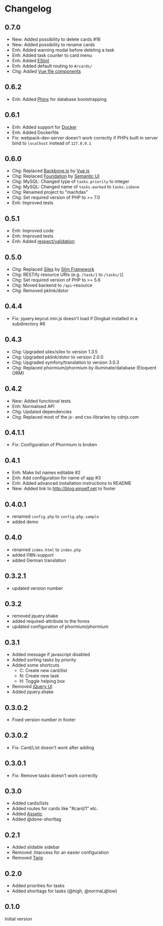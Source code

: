 # Changelog

## 0.7.0

* New: Added possibility to delete cards #16
* New: Added possibility to rename cards
* Enh: Added warning modal before deleting a task
* Enh: Added task counter to card menu
* Enh: Added [ESlint][eslint]
* Enh: Added default routing to `#/cards/`
* Chg: Added [Vue file components][vueloader]

## 0.6.2

* Enh: Added [Phinx][phinx] for database bootstrapping 

## 0.6.1

* Enh: Added support for [Docker][docker]
* Enh: Added Dockerfile
* Fix: webpack-dev-server doesn't work correctly if PHPs built in server bind to `localhost` instead of `127.0.0.1`

## 0.6.0

* Chg: Replaced [Backbone.js][backbone] by [Vue.js][vue]
* Chg: Replaced [Foundation][foundation] by [Semantic UI][semanticui]
* Chg: MySQL: Changed type of `tasks.priority` to integer
* Chg: MySQL: Changed name of `tasks.marked` to `tasks.isDone`
* Chg: Renamed project to "machdas"
* Chg: Set required version of PHP to >= 7.0
* Enh: Improved tests

## 0.5.1

* Enh: Improved code
* Enh: Improved tests
* Enh: Added [respect/validation][respectvalidation]

## 0.5.0

* Chg: Replaced [Silex][silex] by [Slim Framework][slim]
* Chg: RESTify resource URIs (e.g. `/task/1` to `/tasks/1`)
* Chg: Set required version of PHP to >= 5.6
* Chg: Moved backend to `/api`-resource
* Chg: Removed pklink/dotor

## 0.4.4

* Fix: jquery.keycut.min.js doesn't load if Dingbat installed in a subdirectory #6

## 0.4.3

* Chg: Upgraded silex/silex to version 1.3.5
* Chg: Upgraded pklink/dotor to version 2.0.0
* Chg: Upgraded symfony/translation to version 3.0.3
* Chg: Replaced phormium/phormium by illuminate/database (Eloquent ORM)

## 0.4.2

* New: Added functional tests
* Enh: Normalised API
* Chg: Updated dependencies
* Chg: Replaced most of the js- and css-libraries by cdnjs.com

## 0.4.1.1

* Fix: Configuration of Phormium is broken

## 0.4.1

* Enh: Make list names editable #2
* Enh: Add configuration for name of app #3
* Enh: Added advanced installation instructions to README
* New: Added link to http://blog.einself.net to footer

## 0.4.0.1

* renamed `config.php` to `config.php.sample`
* added demo

## 0.4.0

* renamed `index.html` to `index.php`
* added I18N-support
* added German translation

## 0.3.2.1

* updated version number

## 0.3.2

* removed jquery.shake
* added required-attribute to the forms
* updated configuration of phormium/phormium

## 0.3.1

* Added message if javascript disabled
* Added sorting tasks by priority
* Added some shortcuts
    * C: Create new card/list
    * N: Create new task
    * H: Toggle helping box
* Removed [jQuery UI][jqueryui]
* Added jquery.shake

## 0.3.0.2

* Fixed version number in footer

## 0.3.0.2

* Fix: Card/List doesn't work after adding

## 0.3.0.1

* Fix: Remove tasks doesn't work correctly

## 0.3.0

* Added cards/lists
* Added routes for cards like "#card/1" etc.
* Added [Assetic][assetic]
* Added @done-shorttag

## 0.2.1

* Added slidable sidebar
* Removed .htaccess for an easier configuration
* Removed [Twig][twig]

## 0.2.0

* Added priorities for tasks
* Added shorttags for tasks (@high, @normal,@low)

## 0.1.0

Initial version

[assetic]: http://github.com/kriswallsmith/assetic
[backbone]: http://backbonejs.org/
[docker]: https://www.docker.com/
[eslint]: http://eslint.org/
[foundation]: http://foundation.zurb.com/
[jqueryui]: http://jqueryui.com/
[phinx]: https://phinx.org/ 
[respectvalidation]: https://github.com/Respect/Validation
[semanticui]: http://semantic-ui.com/
[silex]: http://silex.sensiolabs.org/
[slim]: http://www.slimframework.com/
[twig]: http://twig.sensiolabs.org/
[vue]: http://vuejs.org/
[vueloader]: https://github.com/vuejs/vue-loader
